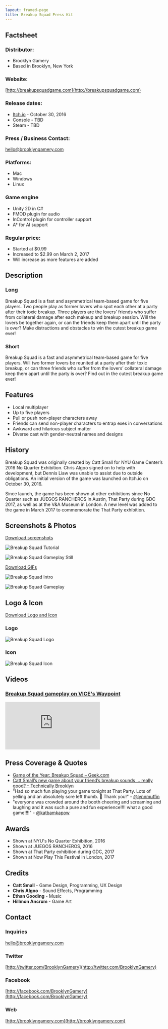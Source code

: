 ```yaml
---
layout: framed-page
title: Breakup Squad Press Kit
---
```


## Factsheet

### Distributor:

- Brooklyn Gamery
- Based in Brooklyn, New York

### Website:

[http://breakupsquadgame.com](http://breakupsquadgame.com)

### Release dates:

- [Itch.io](https://brooklyn-gamery.itch.io/breakup-squad) - October 30, 2016
- Console - TBD
- Steam - TBD

### Press / Business Contact:

hello@brooklyngamery.com

### Platforms:

- Mac
- Windows
- Linux

### Game engine

- Unity 2D in C#
- FMOD plugin for audio
- InControl plugin for controller support
- A* for AI support

### Regular price:

- Started at $0.99
- Increased to $2.99 on March 2, 2017
- Will increase as more features are added

## Description

### Long

Breakup Squad is a fast and asymmetrical team-based game for five players. Two people play as former lovers who spot each other at a party after their toxic breakup. Three players are the lovers’ friends who suffer from collateral damage after each makeup and breakup session. Will the lovers be together again, or can the friends keep them apart until the party is over? Make distractions and obstacles to win the cutest breakup game ever!

### Short

Breakup Squad is a fast and asymmetrical team-based game for five players. Will two former lovers be reunited at a party after their toxic breakup, or can three friends who suffer from the lovers’ collateral damage keep them apart until the party is over? Find out in the cutest breakup game ever!

## Features

- Local multiplayer
- Up to five players
- Pull or push non-player characters away
- Friends can send non-player characters to entrap exes in conversations
- Awkward and hilarious subject matter
- Diverse cast with gender-neutral names and designs

## History

Breakup Squad was originally created by Catt Small for NYU Game Center’s 2016 No Quarter Exhibition. Chris Algoo signed on to help with development, but Dennis Liaw was unable to assist due to outside obligations. An initial version of the game was launched on Itch.io on October 30, 2016.

Since launch, the game has been shown at other exhibitions since No Quarter such as JUEGOS RANCHEROS in Austin, That Party during GDC 2017, as well as at the V&A Museum in London. A new level was added to the game in March 2017 to commemorate the That Party exhibition.

<h2 id="photos">Screenshots &amp; Photos</h2>

[Download screenshots](https://drive.google.com/open?id=0B_3R82cXHe5BXzdRU3UxaDhUcW8)

![Breakup Squad Tutorial](/assets/img/presskit/breakup-squad/photos/breakup-squad-3.png)

![Breakup Squad Gameplay Still](/assets/img/presskit/breakup-squad/photos/breakup-squad-4.png)

[Download GIFs](https://drive.google.com/open?id=0B_3R82cXHe5BZk5rb2FLS3Z6MG8)

![Breakup Squad Intro](/assets/img/presskit/breakup-squad/photos/breakup-squad-gif-4.gif)

![Breakup Squad Gameplay](/assets/img/presskit/breakup-squad/photos/breakup-squad-gif-3.gif)

<h2 id="logo">Logo &amp; Icon</h2>

[Download Logo and Icon](https://drive.google.com/open?id=0B_3R82cXHe5BdGdQRl9RNU1nbjQ)

### Logo

![Breakup Squad Logo](/assets/img/presskit/breakup-squad/logos/breakup-squad-logo.png)

### Icon

![Breakup Squad Icon](/assets/img/presskit/breakup-squad/logos/breakup-squad-icon.png)

## Videos

### [Breakup Squad gameplay on VICE's Waypoint](https://www.youtube.com/watch?v=8olOSwZph8Y)

<div class="video-container">
  <iframe src="https://www.youtube.com/embed/8olOSwZph8Y?rel=0&amp;controls=0&amp;showinfo=0" frameborder="0" allowfullscreen></iframe>
</div>

<h2 id="press">Press Coverage &amp; Quotes</h2>

- [Game of the Year: Breakup Squad – Geek.com](https://www.geek.com/games/game-of-the-year-breakup-squad-1688094/)
- [Catt Small’s new game about your friend’s breakup sounds … really good? – Technically Brooklyn](http://technical.ly/brooklyn/2016/11/22/catt-small-breakup-game/)
- "Had so much fun playing your game tonight at That Party. Lots of yelling and an absolutely sore left thumb. 💖 Thank you!" - [@lynnmuffin](https://twitter.com/lynnmuffin/status/837238955787485186)
- "everyone was crowded around the booth cheering and screaming and laughing and it was such a pure and fun experience!!!! what a good game!!!!" - [@katbamkapow](https://twitter.com/katbamkapow/status/837379135013969920)

## Awards

- Shown at NYU's No Quarter Exhibition, 2016
- Shown at JUEGOS RANCHEROS, 2016
- Shown at That Party exhibition during GDC, 2017
- Shown at Now Play This Festival in London, 2017

## Credits

- **Catt Small** - Game Design, Programming, UX Design
- **Chris Algoo** - Sound Effects, Programming
- **Ethan Gooding** - Music
- **Hillmon Ancrum** - Game Art

## Contact

### Inquiries

hello@brooklyngamery.com

### Twitter
[http://twitter.com/BrooklynGamery](http://twitter.com/BrooklynGamery)

### Facebook
[http://facebook.com/BrooklynGamery](http://facebook.com/BrooklynGamery)

### Web
[http://brooklyngamery.com](http://brooklyngamery.com)